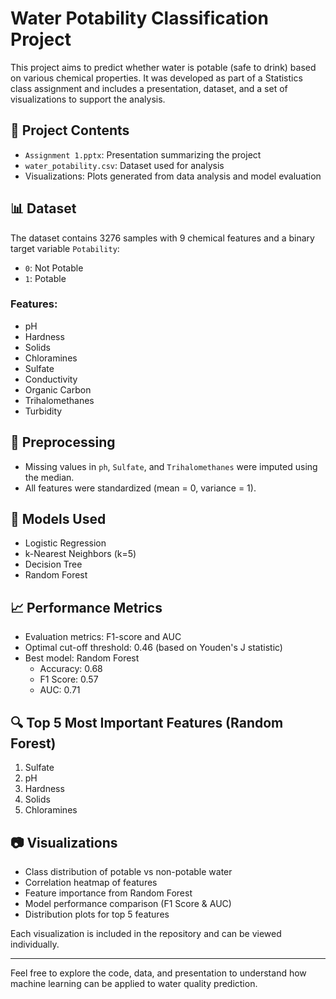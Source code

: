 # Water Potability Classification Project

This project aims to predict whether water is potable (safe to drink) based on various chemical properties. It was developed as part of a Statistics class assignment and includes a presentation, dataset, and a set of visualizations to support the analysis.

## 📁 Project Contents

- `Assignment 1.pptx`: Presentation summarizing the project
- `water_potability.csv`: Dataset used for analysis
- Visualizations: Plots generated from data analysis and model evaluation

## 📊 Dataset

The dataset contains 3276 samples with 9 chemical features and a binary target variable `Potability`:
- `0`: Not Potable
- `1`: Potable

### Features:
- pH
- Hardness
- Solids
- Chloramines
- Sulfate
- Conductivity
- Organic Carbon
- Trihalomethanes
- Turbidity

## 🧹 Preprocessing

- Missing values in `ph`, `Sulfate`, and `Trihalomethanes` were imputed using the median.
- All features were standardized (mean = 0, variance = 1).

## 🤖 Models Used

- Logistic Regression
- k-Nearest Neighbors (k=5)
- Decision Tree
- Random Forest

## 📈 Performance Metrics

- Evaluation metrics: F1-score and AUC
- Optimal cut-off threshold: 0.46 (based on Youden's J statistic)
- Best model: Random Forest
  - Accuracy: 0.68
  - F1 Score: 0.57
  - AUC: 0.71

## 🔍 Top 5 Most Important Features (Random Forest)

1. Sulfate
2. pH
3. Hardness
4. Solids
5. Chloramines

## 📷 Visualizations

- Class distribution of potable vs non-potable water
- Correlation heatmap of features
- Feature importance from Random Forest
- Model performance comparison (F1 Score & AUC)
- Distribution plots for top 5 features

Each visualization is included in the repository and can be viewed individually.

---

Feel free to explore the code, data, and presentation to understand how machine learning can be applied to water quality prediction.
